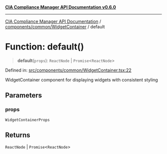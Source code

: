 [**CIA Compliance Manager API Documentation v0.6.0**](../../../../README.md)

***

[CIA Compliance Manager API Documentation](../../../../modules.md) / [components/common/WidgetContainer](../README.md) / default

# Function: default()

> **default**(`props`): `ReactNode` \| `Promise`\<`ReactNode`\>

Defined in: [src/components/common/WidgetContainer.tsx:22](https://github.com/Hack23/cia-compliance-manager/blob/ca083b463223765b22422b66b3a43930241849bd/src/components/common/WidgetContainer.tsx#L22)

WidgetContainer component for displaying widgets with consistent styling

## Parameters

### props

`WidgetContainerProps`

## Returns

`ReactNode` \| `Promise`\<`ReactNode`\>
